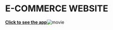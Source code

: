 # E-COMMERCE WEBSITE
[**Click to see the app**](https://movie-website-vkrw.vercel.app/)![movie](https://user-images.githubusercontent.com/109017689/204120587-a36d0dba-3347-4468-84de-116b3f0895ec.PNG)
